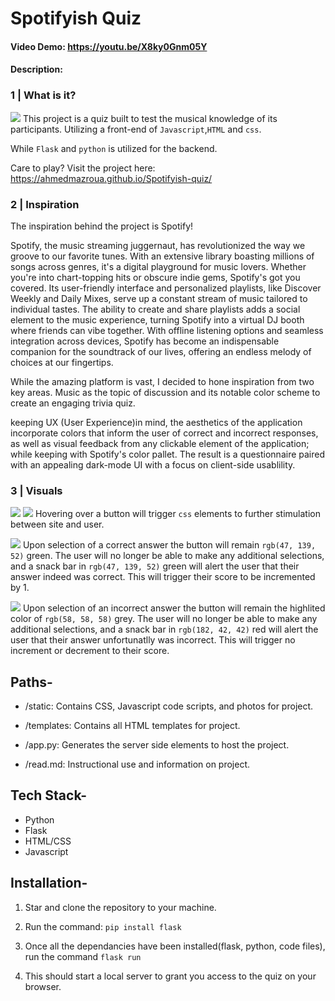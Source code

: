 # Spotifyish Quiz
#### Video Demo:  <https://youtu.be/X8ky0Gnm05Y>
#### Description:




### 1   |   What is it?
![](/project/static/photos/Quiz.png)
This project is a quiz built to test the musical knowledge of its participants. Utilizing a front-end of `Javascript`,`HTML` and `css`.

While `Flask` and `python` is utilized for the backend.

Care to play? Visit the project here: https://ahmedmazroua.github.io/Spotifyish-quiz/



### 2   |   Inspiration
The inspiration behind the project is Spotify!

Spotify, the music streaming juggernaut, has revolutionized the way we groove to our favorite tunes. With an extensive library boasting millions of songs across genres, it's a digital playground for music lovers. Whether you're into chart-topping hits or obscure indie gems, Spotify's got you covered. Its user-friendly interface and personalized playlists, like Discover Weekly and Daily Mixes, serve up a constant stream of music tailored to individual tastes. The ability to create and share playlists adds a social element to the music experience, turning Spotify into a virtual DJ booth where friends can vibe together. With offline listening options and seamless integration across devices, Spotify has become an indispensable companion for the soundtrack of our lives, offering an endless melody of choices at our fingertips.

 While the amazing platform is vast, I decided to hone inspiration from two key areas. Music as the topic of discussion and its notable color scheme to create an engaging trivia quiz.

 keeping UX (User Experience)in mind, the aesthetics of the application incorporate colors that inform the user of correct and incorrect responses, as well as visual feedback from any clickable element of the application; while keeping with Spotify's color pallet. The result is a questionnaire paired with an appealing dark-mode UI with a focus on client-side usablility.



### 3   |   Visuals
![](/project/static/photos/setup.png)
![](/project/static/photos/hover.png)
Hovering over a button will trigger `css` elements to further stimulation between site and user.


![](/project/static/photos/correct.png)
Upon selection of a correct answer the button will remain `rgb(47, 139, 52)` green. The user will no longer be able to make any additional selections, and a snack bar in `rgb(47, 139, 52)` green will alert the user that their answer indeed was correct. This will trigger their score to be incremented by 1.

![](/project/static/photos/incorrect.png)
Upon selection of an incorrect answer the button will remain the highlited color of `rgb(58, 58, 58)` grey. The user will no longer be able to make any additional selections, and a snack bar in `rgb(182, 42, 42)` red will alert the user that their answer unfortunatlly was incorrect. This will trigger no increment or decrement to their score.



## Paths-
* /static: Contains CSS, Javascript code scripts, and photos for project.

* /templates: Contains all HTML templates for project.

* /app.py: Generates the server side elements to host the project.

* /read.md: Instructional use and information on project.




## Tech Stack-

* Python
* Flask
* HTML/CSS
* Javascript

## Installation-

1) Star and clone the repository to your machine.

2) Run the command: `pip install flask`

3) Once all the dependancies have been installed(flask, python, code files), run the command `flask run`

4) This should start a local server to grant you access to the quiz on your browser.
